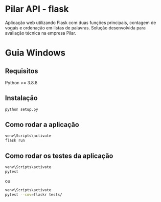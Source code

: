 # Pilar API - flask
Aplicação web utilizando Flask com duas funções principais, contagem de vogais e ordenação em listas de palavras. Solução desenvolvida para avaliação técnica na empresa Pilar.

# Guia Windows

## Requisitos
Python >= 3.8.8

## Instalação
```bash
python setup.py
```

## Como rodar a aplicação
```bash
venv\Scripts\activate
flask run
```

## Como rodar os testes da aplicação
```bash
venv\Scripts\activate
pytest
```
ou
```bash
venv\Scripts\activate
pytest --cov=flaskr tests/
```
